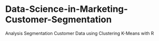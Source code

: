 # Data-Science-in-Marketing-Customer-Segmentation
Analysis Segmentation Customer Data using Clustering K-Means with R
